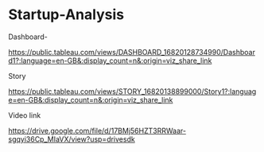 # Startup-Analysis
Dashboard-

https://public.tableau.com/views/DASHBOARD_16820128734990/Dashboard1?:language=en-GB&:display_count=n&:origin=viz_share_link

Story

https://public.tableau.com/views/STORY_16820138899000/Story1?:language=en-GB&:display_count=n&:origin=viz_share_link

Video link

https://drive.google.com/file/d/17BMj56HZT3RRWaar-sgqyi36Cp_MIaVX/view?usp=drivesdk
